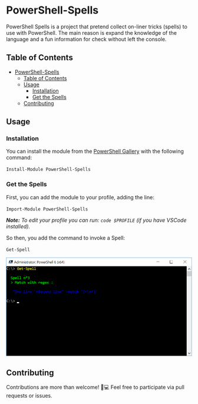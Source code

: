 # PowerShell-Spells

PowerShell Spells is a project that pretend collect on-liner tricks (spells) to use with PowerShell. The main reason is expand the knowledge of the language and a fun information for check without left the console.

## Table of Contents
- [PowerShell-Spells](#powershell-spells)
  - [Table of Contents](#table-of-contents)
  - [Usage](#usage)
    - [Installation](#installation)
    - [Get the Spells](#get-the-spells)
  - [Contributing](#contributing)

## Usage

### Installation

You can install the module from the [PowerShell Gallery](https://www.powershellgallery.com/) with the following command:

`Install-Module PowerShell-Spells`


### Get the Spells

First, you can add the module to your profile, adding the line:

`Import-Module PowerShell-Spells`

***Note:***
*To edit your profile you can run: `code $PROFILE` (if you have VSCode installed).*

So then, you add the command to invoke a Spell:

`Get-Spell`


![Get-Spell example](screenshot.png)

## Contributing

Contributions are more than welcome! 🚀💻 Feel free to participate via pull requests or issues.